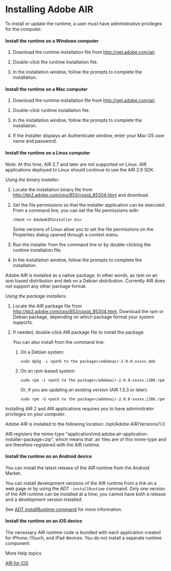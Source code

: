 # Installing Adobe AIR

To install or update the runtime, a user must have administrative privileges for
the computer.

#### Install the runtime on a Windows computer

1.  Download the runtime installation file from <http://get.adobe.com/air>.

2.  Double-click the runtime installation file.

3.  In the installation window, follow the prompts to complete the installation.

#### Install the runtime on a Mac computer

1.  Download the runtime installation file from <http://get.adobe.com/air>.

2.  Double-click runtime installation file.

3.  In the installation window, follow the prompts to complete the installation.

4.  If the Installer displays an Authenticate window, enter your Mac OS user
    name and password.

#### Install the runtime on a Linux computer

Note: At this time, AIR 2.7 and later are not supported on Linux. AIR
applications deployed to Linux should continue to use the AIR 2.6 SDK.

_Using the binary installer:_

1.  Locate the installation binary file from
    <http://kb2.adobe.com/cps/853/cpsid_85304.html> and download.

2.  Set the file permissions so that the installer application can be executed.
    From a command line, you can set the file permissions with:

        chmod +x AdobeAIRInstaller.bin

    Some versions of Linux allow you to set the file permissions on the
    Properties dialog opened through a context menu.

3.  Run the installer from the command line or by double-clicking the runtime
    installation file.

4.  In the installation window, follow the prompts to complete the installation.

Adobe AIR is installed as a native package. In other words, as rpm on an rpm
based distribution and deb on a Debian distribution. Currently AIR does not
support any other package format.

_Using the package installers:_

1.  Locate the AIR package file from
    <http://kb2.adobe.com/cps/853/cpsid_85304.html>. Download the rpm or Debian
    package, depending on which package format your system supports.

2.  If needed, double-click AIR package file to install the package.

    You can also install from the command line:

    1.  On a Debian system:

            sudo dpkg -i <path to the package>/adobeair-2.0.0.xxxxx.deb

    2.  On an rpm-based system:

            sudo rpm -i <path to the package>/adobeair-2.0.0-xxxxx.i386.rpm

        Or, if you are updating an existing version (AIR 1.5.3 or later):

            sudo rpm -U <path to the package>/adobeair-2.0.0-xxxxx.i386.rpm

Installing AIR 2 and AIR applications requires you to have administrator
privileges on your computer.

Adobe AIR is installed to the following location: /opt/Adobe AIR/Versions/1.0

AIR registers the mime-type
"application/vnd.adobe.air-application-installer-package+zip", which means that
.air files are of this mime-type and are therefore registered with the AIR
runtime.

#### Install the runtime on an Android device

You can install the latest release of the AIR runtime from the Android Market.

You can install development versions of the AIR runtime from a link on a web
page or by using the ADT `-installRuntime` command. Only one version of the AIR
runtime can be installed at a time; you cannot have both a release and a
development version installed.

See [ADT installRuntime command](WS901d38e593cd1bac1e63e3d128fc240122-7ff6.html)
for more information.

#### Install the runtime on an iOS device

The necessary AIR runtime code is bundled with each application created for
iPhone, iTouch, and iPad devices. You do not install a separate runtime
component.

More Help topics

[AIR for iOS](WSfffb011ac560372f4239c49b12cd282d498-8000.html)
